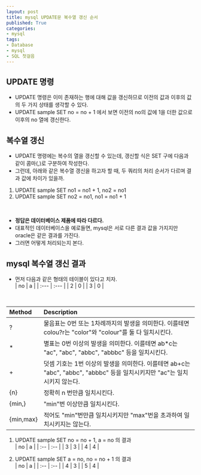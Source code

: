 ```yaml
---
layout: post
title: mysql UPDATE문 복수열 갱신 순서
published: True
categories: 
- mysql
tags:
- Database
- mysql
- SQL 첫걸음
---
```



## UPDATE 명령
* UPDATE 명령은 이미 존재하는 행에 대해 값을 갱신하므로 이전의 값과 이후의 값의 두 가지 상태를 생각할 수 있다.
* UPDATE sample SET no = no + 1 에서 보면 이전의 no의 값에 1을 더한 값으로 이후의 no 열에 갱신한다.


## 복수열 갱신
* UPDATE 명령에는 복수의 열을 갱신할 수 있는데, 갱신할 식은 SET 구에 다음과 같이 콤마(,)로 구분하여 작성한다.
* 그런데, 아래와 같은 복수열 갱신을 하고자 할 때, 두 쿼리의 처리 순서가 다르며 결과 값에 차이가 있을까.
1. UPDATE sample SET no1 = no1 + 1, no2 = no1
2. UPDATE sample SET no2 = no1, no1 = no1 + 1
<br/>

* **정답은 데이터베이스 제품에 따라 다르다.**
* 대표적인 데이터베이스을 예로들면, mysql은 서로 다른 결과 값을 가지지만 oracle은 같은 결과를 가진다.
* 그러면 어떻게 처리되는지 본다.

## mysql 복수열 갱신 결과
* 먼저 다음과 같은 형태의 테이블이 있다고 치자.  
| no  | a   |
| :--- | :--- |
| 2   | 0   |
| 3   | 0   |
<br/>

| Method    | Description                              |
| :-------- | :--------------------------------------- |
| ?         | 물음표는 0번 또는 1차례까지의 발생을 의미한다. 이를테면 colou?r는 "color"와 "colour"를 둘 다 일치시킨다. |
| *         | 별표는 0번 이상의 발생을 의미한다. 이를테면 ab*c는 "ac", "abc", "abbc", "abbbc" 등을 일치시킨다. |
| +         | 덧셈 기호는 1번 이상의 발생을 의미한다. 이를테면 ab+c는 "abc", "abbc", "abbbc" 등을 일치시키지만 "ac"는 일치시키지 않는다. |
| {n}       | 정확히 n 번만큼 일치시킨다.                         |
| {min,}    | "min"번 이상만큼 일치시킨다.                       |
| {min,max} | 적어도 "min"번만큼 일치시키지만 "max"번을 초과하여 일치시키지는 않는다. |

1. UPDATE sample SET no = no + 1, a = no 의 결과  
| no  | a   |
| :-- | :-- |
| 3   | 3   |
| 4   | 4   |

2. UPDATE sample SET a = no, no = no + 1 의 결과  
| no  | a   |
| :-- | :-- |
| 4   | 3   |
| 5   | 4   |
